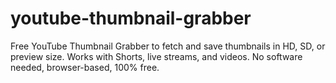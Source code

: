 # youtube-thumbnail-grabber
Free YouTube Thumbnail Grabber to fetch and save thumbnails in HD, SD, or preview size. Works with Shorts, live streams, and videos. No software needed, browser-based, 100% free.
